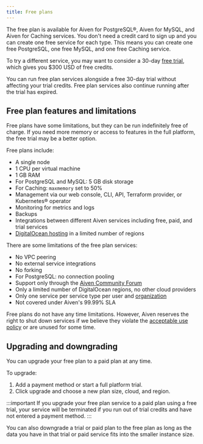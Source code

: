 ```yaml
---
title: Free plans
---
```


The free plan is available for Aiven for PostgreSQL®, Aiven for MySQL,
and Aiven for Caching services. You don't need a credit card to sign
up and you can create one free service for each type. This means you can
create one free PostgreSQL, one free MySQL, and one free Caching service.

To try a different service, you may want to consider a
30-day
[free trial](/docs/platform/concepts/free-trial), which gives you $300 USD of free credits.

You can run free plan services alongside a free 30-day trial without
affecting your trial credits. Free plan services also continue running
after the trial has expired.

## Free plan features and limitations

Free plans have some limitations, but they can be run indefinitely free
of charge. If you need more memory or access to features in the full
platform, the free trial may be a better option.

Free plans include:

-   A single node
-   1 CPU per virtual machine
-   1 GB RAM
-   For PostgreSQL and MySQL: 5 GB disk storage
-   For Caching: `maxmemory` set to 50%
-   Management via our web console, CLI, API, Terraform provider, or
    Kubernetes® operator
-   Monitoring for metrics and logs
-   Backups
-   Integrations between different Aiven services including free, paid,
    and trial services
-   [DigitalOcean hosting](https://aiven.io/docs/platform/reference/list_of_clouds#digitalocean)
    in a limited number of regions

There are some limitations of the free plan services:

-   No VPC peering
-   No external service integrations
-   No forking
-   For PostgreSQL: no connection pooling
-   Support only through the [Aiven Community
    Forum](https://aiven.io/community/forum/)
-   Only a limited number of DigitalOcean regions, no other cloud
    providers
-   Only one service per service type per user and
    [organization](/docs/platform/concepts/projects_accounts_access)
-   Not covered under Aiven's 99.99% SLA

Free plans do not have any time limitations. However, Aiven reserves the
right to shut down services if we believe they violate the [acceptable
use policy](https://aiven.io/terms) or are unused for some time.

## Upgrading and downgrading

You can upgrade your free plan to a paid plan at any time.

To upgrade:

1. Add a payment method or start a full platform trial.
1. Click upgrade and  choose a new plan size, cloud, and region.

:::important
If you upgrade your free plan service to a paid plan using a free trial,
your service will be terminated if you run out of trial credits and have
not entered a payment method.
:::

You can also downgrade a trial or paid plan to the free plan as long as
the data you have in that trial or paid service fits into the smaller
instance size.
